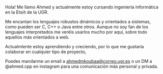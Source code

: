 Hola! Me llamo Ahmed y actualmente estoy cursando ingeniería informática 
en la Etsiit de la UGR. 

Me encantan los lenguajes robustos dinámicos y orientados a sistemas, como 
pueden ser C, C++ o Java entre otros. Aunque no soy fan de los lenguajes
interpretados me veréis usarlos mucho por aquí, sobre todo aquellos más 
orientados a web.

Actualmlente estoy aprendiendo y creciendo, por lo que me gustaría colaborar
en cualquier tipo de proyecto,

Puedes mandarme un email a ahmedmkoubaa@correo.ugr.es o un DM a @ahmed.cpp en instagram
para una comunicación más personal y privada.
